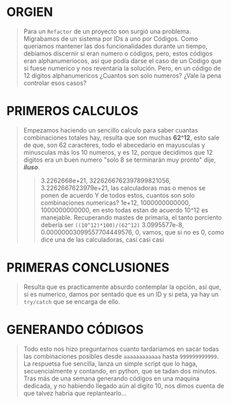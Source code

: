 # ORGIEN
> Para un `Refactor` de un proyecto son surgió una problema. Migrabamos de un sistema por IDs a uno por Códigos.
> Como queriamos mantener las dos funcionalidades durante un tiempo, debiamos discernir si eran numero o códigos, pero, estos códigos eran alphanumeriocos, así que podía darse el caso de un Codigo que si fuese numerico y nos reventaria la solución.
> Pero, en un código de 12 digitos alphanumericos ¿Cuantos son solo numeros? ¿Vale la pena controlar esos casos?

# PRIMEROS CALCULOS
> Empezamos haciendo un sencillo calculo para saber cuantas combinaciones totales hay, resulta que son muchas **62^12**, esto sale de que, son 62 caracteres, todo el abecedario en mayusculas y minusculas más los 10 numeros, y es 12, porque decidimos que 12 digitos era un buen numero "solo 8 se terminarán muy pronto" dije, ***iluso***.
>> 3.2262668e+21, 3226266762397899821056, 3.2262667623979e+21, las calculadoras mas o menos se ponen de acuerdo
> Y de todos estos, cuantos son solo combinaciones numericas?
>> 1e+12, 1000000000000, 1000000000000, en esto todas estan de acuerdo 10^12 es manejable.
> Recuperando mastes de primaria, el tanto porciento debería ser `((10^12)*100)/(62^12)`
>> 3.0995577e-8, 0.00000003099557704449576, 0, vamos, que si no es 0, como dice una de las calculadoras, casi casi casi

# PRIMERAS CONCLUSIONES
> Resulta que es practicamente absurdo contemplar la opción, así que, si es numerico, damos por sentado que es un ID y si peta, ya hay un `try/catch` que se encarga de ello.

# GENERANDO CÓDIGOS
> Todo esto nos hizo preguntarnos cuanto tardariamos en sacar todas las combinaciones posibles desde `aaaaaaaaaaaa` hasta `999999999999`. La respuetsa fue sencilla, lanza un simple script que lo haga, secuencialmente y contando, en python, que se tadan dos minutos.
> Tras más de una semana generando códigos en una maquina dedicada, y no habiendo llegado aún al digito 10, nos dimos cuenta de que talvez habría que replantearlo...
